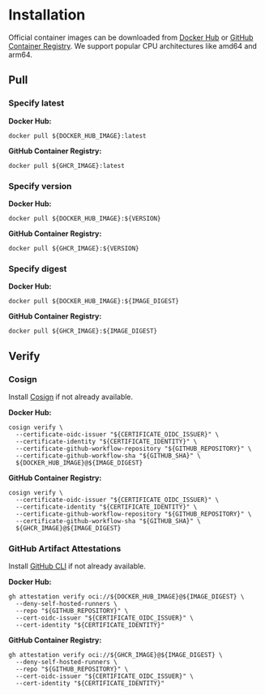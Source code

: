 # Installation

Official container images can be downloaded from [Docker Hub][docker_hub] or [GitHub Container Registry][ghcr].
We support popular CPU architectures like amd64 and arm64.

## Pull

### Specify latest

**Docker Hub:**

```shell
docker pull ${DOCKER_HUB_IMAGE}:latest
```

**GitHub Container Registry:**

```shell
docker pull ${GHCR_IMAGE}:latest
```

### Specify version

**Docker Hub:**

```shell
docker pull ${DOCKER_HUB_IMAGE}:${VERSION}
```

**GitHub Container Registry:**

```shell
docker pull ${GHCR_IMAGE}:${VERSION}
```

### Specify digest

**Docker Hub:**

```shell
docker pull ${DOCKER_HUB_IMAGE}:${IMAGE_DIGEST}
```

**GitHub Container Registry:**

```shell
docker pull ${GHCR_IMAGE}:${IMAGE_DIGEST}
```

## Verify

### Cosign

Install [Cosign](https://github.com/sigstore/cosign) if not already available.

**Docker Hub:**

```shell
cosign verify \
  --certificate-oidc-issuer "${CERTIFICATE_OIDC_ISSUER}" \
  --certificate-identity "${CERTIFICATE_IDENTITY}" \
  --certificate-github-workflow-repository "${GITHUB_REPOSITORY}" \
  --certificate-github-workflow-sha "${GITHUB_SHA}" \
  ${DOCKER_HUB_IMAGE}@${IMAGE_DIGEST}
```

**GitHub Container Registry:**

```shell
cosign verify \
  --certificate-oidc-issuer "${CERTIFICATE_OIDC_ISSUER}" \
  --certificate-identity "${CERTIFICATE_IDENTITY}" \
  --certificate-github-workflow-repository "${GITHUB_REPOSITORY}" \
  --certificate-github-workflow-sha "${GITHUB_SHA}" \
  ${GHCR_IMAGE}@${IMAGE_DIGEST}
```

### GitHub Artifact Attestations

Install [GitHub CLI](https://cli.github.com/) if not already available.

**Docker Hub:**

```shell
gh attestation verify oci://${DOCKER_HUB_IMAGE}@${IMAGE_DIGEST} \
  --deny-self-hosted-runners \
  --repo "${GITHUB_REPOSITORY}" \
  --cert-oidc-issuer "${CERTIFICATE_OIDC_ISSUER}" \
  --cert-identity "${CERTIFICATE_IDENTITY}"
```

**GitHub Container Registry:**

```shell
gh attestation verify oci://${GHCR_IMAGE}@${IMAGE_DIGEST} \
  --deny-self-hosted-runners \
  --repo "${GITHUB_REPOSITORY}" \
  --cert-oidc-issuer "${CERTIFICATE_OIDC_ISSUER}" \
  --cert-identity "${CERTIFICATE_IDENTITY}"
```

[docker_hub]: https://hub.docker.com/r/${GITHUB_REPOSITORY_OWNER}/${NAME}
[ghcr]: https://github.com/${GITHUB_REPOSITORY}/pkgs/container/dockerfiles%2F${NAME}
